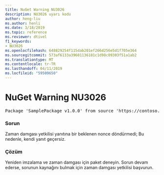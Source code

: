 ```yaml
---
title: NuGet Warning NU3026
description: NU3026 uyarı kodu
author: heng-liu
ms.author: henli
ms.date: 3/18/2019
ms.topic: reference
ms.reviewer: dtivel
f1_keywords:
- NU3026
ms.openlocfilehash: 648829254f115dab201ef266d256e5d1f705e364
ms.sourcegitcommit: 573af6133a39601136181c1d98c09303f51a1ab2
ms.translationtype: MT
ms.contentlocale: tr-TR
ms.lasthandoff: 04/11/2019
ms.locfileid: "59509650"
---
```

# <a name="nuget-warning-nu3026"></a>NuGet Warning NU3026

<pre>Package 'SamplePackage v1.0.0' from source 'https://contoso.com/index.json': The timestamp response is invalid. Nonces did not match.</pre>

### <a name="issue"></a>Sorun

Zaman damgası yetkilisi yanıtına bir beklenen nonce döndürmedi; Bu nedenle, kendi yanıt geçersiz.


### <a name="solution"></a>Çözüm

Yeniden imzalama ve zaman damgası için paket deneyin. Sorun devam ederse, sorunun kaynağını bulmak için zaman damgası yetkilisi başvurun.